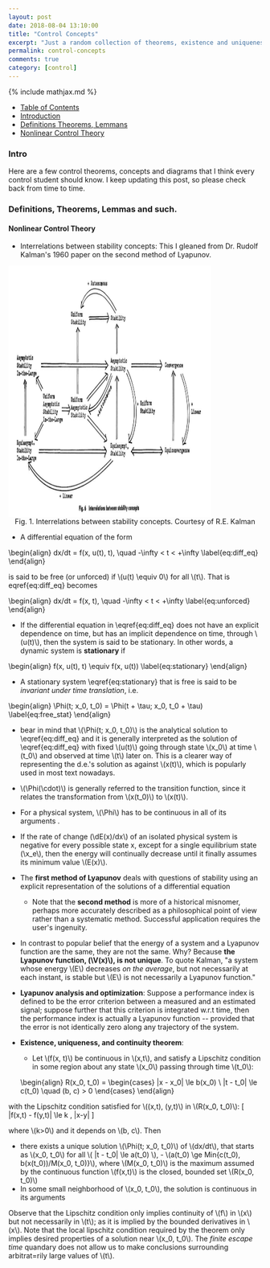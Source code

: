 ```yaml
---
layout: post
date: 2018-08-04 13:10:00
title: "Control Concepts"
excerpt: "Just a random collection of theorems, existence and uniqueness for nonlinear control."
permalink: control-concepts
comments: true
category: [control]
---
```

{% include mathjax.md %}

- [Table of Contents](#table-o-conts)
- [Introduction](#intro)
- [Definitions Theorems, Lemmans](#defs)
- [Nonlinear Control Theory](#nlnr)


<a name="intro"></a>
### Intro

Here are a few control theorems, concepts and diagrams that I think every control student should know. I keep updating this post, so please check back from time to time.

<a name="defs"></a>
### Definitions, Theorems, Lemmas and such.

<a name="nlnr"></a>
#### Nonlinear Control Theory

+ Interrelations between stability concepts: This I gleaned from Dr. Rudolf Kalman's 1960 paper on the second method of Lyapunov.

<div class="fig figcenter fighighlight">
  <img src="/assets/control/control_concepts.png" width="80%" height="500" align="middle">  
  <div class="figcaption" align="middle">Fig. 1. Interrelations between stability concepts. Courtesy of R.E. Kalman
  </div>
</div>

+ A differential equation of the form

\begin{align}
  dx/dt = f(x, u(t), t), \quad -\infty < t < +\infty
  \label{eq:diff_eq}
\end{align}

is said to be free (or unforced) if \\(u(t) \equiv 0\\) for all \\(t\\). That is eqref{eq:diff_eq} becomes

\begin{align}
  dx/dt = f(x, t), \quad -\infty < t < +\infty
  \label{eq:unforced}
\end{align}

+ If the differential equation in \eqref{eq:diff_eq} does not have an explicit dependence on time, but has an implicit dependence on time, through \\(u(t)\\), then the system is said to be stationary. In other words, a dynamic system is **stationary** if

\begin{align}
  f(x, u(t), t) \equiv f(x, u(t))
  \label{eq:stationary}
\end{align}

+ A stationary system \eqref{eq:stationary} that is free is said to be _invariant under time translation_, i.e.


\begin{align}
  \Phi(t; x\_0, t\_0) = \Phi(t + \tau; x\_0, t\_0 + \tau)
  \label{eq:free_stat}
\end{align}
  - bear in mind that \\(\Phi(t; x\_0, t\_0)\\) is the analytical solution to \eqref{eq:diff_eq} and it is generally interpreted as the solution of \eqref{eq:diff_eq} with fixed \\(u(t)\\) going through state \\(x_0\\) at time \\(t_0\\) and observed at time \\(t\\) later on. This is a clearer way of representing the d.e.'s solution as against \\(x(t)\\), which is popularly used in most text nowadays.

  - \\(\Phi(\cdot)\\) is generally referred to the transition function, since it relates the transformation from \\(x(t\_0)\\) to \\(x(t)\\).

  - For a physical system, \\(\Phi\\) has to be continuous in all of its arguments
.

+ If the rate of change (\\dE(x)/dx\\) of an isolated physical system is negative for every possible state x, except for a single equilibrium state (\\x\_e\\), then the energy will continually decrease until it finally assumes its minimum value \\(E(x)\\).

+ The **first method of Lyapunov** deals with questions of stability using an explicit representation of the solutions of a differential equation
  - Note that the **second method** is more of a historical misnomer, perhaps more accurately described as a philosophical point of view rather than a systematic method. Successful application requires the user's ingenuity.

+ In contrast to popular belief that the energy of a system and a Lyapunov function are the same, they are not the same. Why? Because **the Lyapunov function, (\\V(x)\\), is not unique**. To quote Kalman, "a system whose energy \\(E\\) decreases _on the average_, but not necessarily at each instant, is stable but \\(E\\) is not necessarily a Lyapunov function."

+ **Lyapunov analysis and optimization**: Suppose a performance index is defined to be the error criterion between a measured and an estimated signal; suppose further that this criterion is integrated w.r.t time, then the performance index is actually a Lyapunov function -- provided that the error is not identically zero along any trajectory of the system.

+ **Existence, uniqueness, and continuity theorem**:

  - Let \\(f(x, t)\\) be continuous in \\(x,t\\), and satisfy a Lipschitz condition in some region about any state \\(x\_0\\) passing through time \\(t\_0\\):

  \begin{align}
    R(x\_0, t\_0) = \begin{cases}
      \|x - x\_0\| \le b(x\_0) \\
      \|t - t\_0\| \le c(t\_0)  \quad (b, c) > 0
    \end{cases}
  \end{align}

with the Lipschitz condition satisfied for \\((x,t), (y,t)\\) in \\(R(x\_0, t\_0)\\):
\[
  \|f(x,t) - f(y,t)\| \le k \, \|x-y\|
\]

where \\(k>0\\) and it depends on \\(b, c\\). Then
   -   there exists a unique solution \\(\Phi(t; x\_0, t\_0)\\) of \\(dx/dt\\), that starts as \\(x\_0, t\_0\\) for all \\( |t - t\_0| \le a(t\_0) \\),
      - \\(a(t\_0) \ge Min\{c(t\_0), b(x(t\_0))/M(x\_0, t\_0)\}\\), where \\(M(x\_0, t\_0)\\) is the maximum assumed by the continuous function \\(f(x,t)\\) is the closed, bounded set \\(R(x\_0, t\_0)\\)
  - In some small neighborhood of \\(x\_0, t\_0\\), the solution is continuous in its arguments

Observe that the Lipschitz condition only implies continuity of \\(f\\) in \\(x\\) but not necessarily in \\(t\\); as it is implied by the bounded derivatives in \\(x\\). Note that the local lipschitz condition required by the theorem only implies desired properties of a solution near \\(x\_0, t\_0\\). The _finite escape time_ quandary does not allow us to make conclusions surrounding arbitrat=rily large values of \\(t\\).
